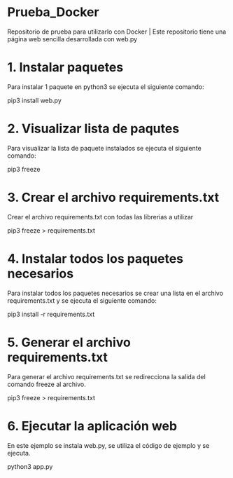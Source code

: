# Prueba_Docker

Repositorio de prueba para utilizarlo con Docker | Este repositorio tiene una página web sencilla desarrollada con web.py

# 1. Instalar paquetes
Para instalar 1 paquete en python3 se ejecuta el siguiente comando:

pip3 install web.py

# 2. Visualizar lista de paqutes
Para visualizar la lista de paquete instalados se ejecuta el siguiente comando:

pip3 freeze

# 3. Crear el archivo requirements.txt
Crear el archivo requirements.txt con todas las librerias a utilizar

pip3 freeze > requirements.txt

# 4. Instalar todos los paquetes necesarios
Para instalar todos los paquetes necesarios se crear una lista en el archivo requirements.txt y se ejecuta el siguiente comando:

pip3 install -r requirements.txt

# 5. Generar el archivo requirements.txt
Para generar el archivo requirements.txt se redirecciona la salida del comando freeze al archivo.

pip3 freeze > requirements.txt

# 6. Ejecutar la aplicación web
En este ejemplo se instala web.py, se utiliza el código de ejemplo y se ejecuta.

python3 app.py
